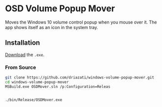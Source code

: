 # OSD Volume Popup Mover

Moves the Windows 10 volume control popup when you mouse over it. The app shows itself as an icon in the system tray.

## Installation

[Download](https://github.com/driazati/windows-volume-popup-mover/releases/tag/v1.0.0) the `.exe`.

### From Source

```bash
git clone https://github.com/driazati/windows-volume-popup-mover.git
cd windows-volume-popup-mover
MSBuild.exe OSDMover.sln /p:Configuration=Releas


./bin/Release/OSDMover.exe
```

